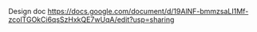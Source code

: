 Design doc
https://docs.google.com/document/d/19AlNF-bmmzsaLI1Mf-zcolTGOkCi6qsSzHxkQE7wUqA/edit?usp=sharing
